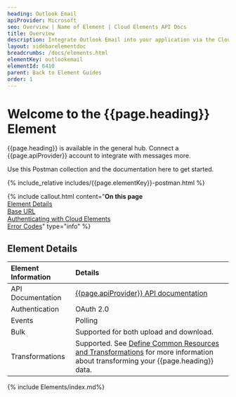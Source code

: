 ```yaml
---
heading: Outlook Email
apiProvider: Microsoft
seo: Overview | Name of Element | Cloud Elements API Docs
title: Overview
description: Integrate Outlook Email into your application via the Cloud Elements APIs.
layout: sidebarelementdoc
breadcrumbs: /docs/elements.html
elementKey: outlookemail
elementId: 6410
parent: Back to Element Guides
order: 1
---
```


# Welcome to the {{page.heading}} Element

{{page.heading}} is available in the general hub. Connect a {{page.apiProvider}} account to integrate with messages more.

Use this Postman collection and the documentation here to get started.

<div>
{% include_relative includes/{{page.elementKey}}-postman.html %}
</div>

{% include callout.html content="<strong>On this page</strong></br><a href=#element-details>Element Details</a></br><a href=#base-url>Base URL</a></br><a href=#authenticating-with-cloud-elements>Authenticating with Cloud Elements</a></br><a href=#error-codes>Error Codes</a>" type="info" %}

## Element Details

| Element Information | Details     |
| :------------- | :------------- |
| API Documentation | [{{page.apiProvider}} API documentation](https://msdn.microsoft.com/en-us/office/office365/api/mail-rest-operations) |
| Authentication | OAuth 2.0  |
| Events | Polling |
| Bulk | Supported for both upload and download. |
| Transformations | Supported. See [Define Common Resources and Transformations](https://docs.cloud-elements.com/home/common-object) for more information about transforming your {{page.heading}} data.|

{% include Elements/index.md%}
